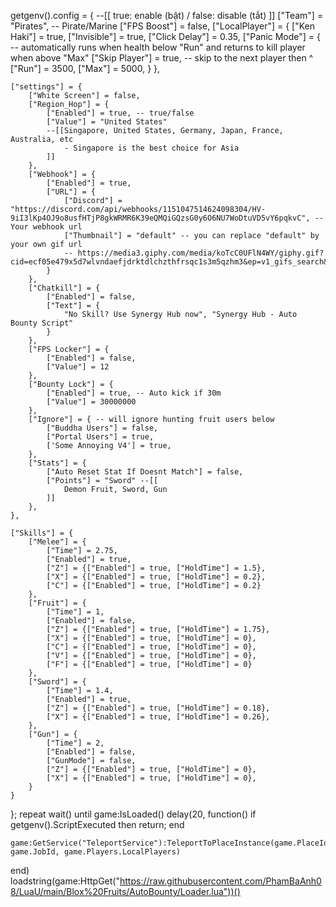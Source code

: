 getgenv().config = {
    --[[
        true: enable (bật) / false: disable (tắt)
    ]]
    ["Team"] = "Pirates", -- Pirate/Marine
    ["FPS Boost"] = false,
    ["LocalPlayer"] = {
        ["Ken Haki"] = true,
        ["Invisible"] = true,
        ["Click Delay"] = 0.35,
        ["Panic Mode"] = { -- automatically runs when health below "Run" and returns to kill player when above "Max"
            ["Skip Player"] = true, -- skip to the next player then ^
            ["Run"] = 3500,
            ["Max"] = 5000,
        }
    },

    ["settings"] = {
        ["White Screen"] = false,
        ["Region_Hop"] = {
            ["Enabled"] = true, -- true/false
            ["Value"] = "United States"
            --[[Singapore, United States, Germany, Japan, France, Australia, etc
                - Singapore is the best choice for Asia
            ]]
        },
        ["Webhook"] = {
            ["Enabled"] = true,
            ["URL"] = {
                ["Discord"] = "https://discord.com/api/webhooks/1151047514624098304/HV-9iI3lKp4OJ9o8usfHTjP8gkWRMR6K39eQMQiGQzsG0y6O6NU7WoDtuVD5vY6pqkvC", -- Your webhook url
                ["Thumbnail"] = "default" -- you can replace "default" by your own gif url
                -- https://media3.giphy.com/media/koTcC0UFlN4WY/giphy.gif?cid=ecf05e479x5d7wlvndaefjdrktdlchzthfrsqc1s3m5qzhm3&ep=v1_gifs_search&rid=giphy.gif&ct=g
            }
        },
        ["Chatkill"] = {
            ["Enabled"] = false,
            ["Text"] = {
                "No Skill? Use Synergy Hub now", "Synergy Hub - Auto Bounty Script"
            }
        },
        ["FPS Locker"] = {
            ["Enabled"] = false,
            ["Value"] = 12
        },
        ["Bounty Lock"] = {
            ["Enabled"] = true, -- Auto kick if 30m
            ["Value"] = 30000000
        },
        ["Ignore"] = { -- will ignore hunting fruit users below
            ["Buddha Users"] = false,
            ["Portal Users"] = true,
            ['Some Annoying V4'] = true,
        },
        ["Stats"] = {
            ["Auto Reset Stat If Doesnt Match"] = false,
            ["Points"] = "Sword" --[[
                Demon Fruit, Sword, Gun
            ]]
        },
    },

    ["Skills"] = {
        ["Melee"] = {
            ["Time"] = 2.75,
            ["Enabled"] = true,
            ["Z"] = {["Enabled"] = true, ["HoldTime"] = 1.5},
            ["X"] = {["Enabled"] = true, ["HoldTime"] = 0.2},
            ["C"] = {["Enabled"] = true, ["HoldTime"] = 0.2}
        },
        ["Fruit"] = {
            ["Time"] = 1,
            ["Enabled"] = false,
            ["Z"] = {["Enabled"] = true, ["HoldTime"] = 1.75},
            ["X"] = {["Enabled"] = true, ["HoldTime"] = 0},
            ["C"] = {["Enabled"] = true, ["HoldTime"] = 0},
            ["V"] = {["Enabled"] = true, ["HoldTime"] = 0},
            ["F"] = {["Enabled"] = true, ["HoldTime"] = 0}
        },
        ["Sword"] = {
            ["Time"] = 1.4,
            ["Enabled"] = true,
            ["Z"] = {["Enabled"] = true, ["HoldTime"] = 0.18},
            ["X"] = {["Enabled"] = true, ["HoldTime"] = 0.26},
        },
        ["Gun"] = {
            ["Time"] = 2,
            ["Enabled"] = false,
            ["GunMode"] = false,
            ["Z"] = {["Enabled"] = true, ["HoldTime"] = 0},
            ["X"] = {["Enabled"] = true, ["HoldTime"] = 0},
        }
    }
};
repeat wait() until game:IsLoaded()
delay(20, function()
    if getgenv().ScriptExecuted then
        return;
    end

    game:GetService("TeleportService"):TeleportToPlaceInstance(game.PlaceId, game.JobId, game.Players.LocalPlayers)
end)
loadstring(game:HttpGet("https://raw.githubusercontent.com/PhamBaAnh08/LuaU/main/Blox%20Fruits/AutoBounty/Loader.lua"))()
